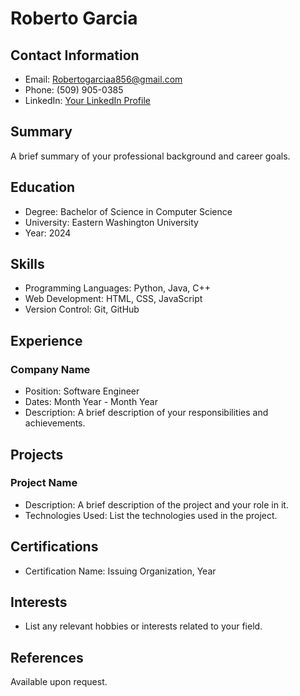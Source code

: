 # Roberto Garcia

## Contact Information
- Email: Robertogarciaa856@gmail.com
- Phone: (509) 905-0385
- LinkedIn: [Your LinkedIn Profile](https://www.linkedin.com/in/roberto-garcia-a63149230/)

## Summary
A brief summary of your professional background and career goals.

## Education
- Degree: Bachelor of Science in Computer Science
- University: Eastern Washington University
- Year: 2024

## Skills
- Programming Languages: Python, Java, C++
- Web Development: HTML, CSS, JavaScript
- Version Control: Git, GitHub

## Experience
### Company Name
- Position: Software Engineer
- Dates: Month Year - Month Year
- Description: A brief description of your responsibilities and achievements.

## Projects
### Project Name
- Description: A brief description of the project and your role in it.
- Technologies Used: List the technologies used in the project.

## Certifications
- Certification Name: Issuing Organization, Year

## Interests
- List any relevant hobbies or interests related to your field.

## References
Available upon request.